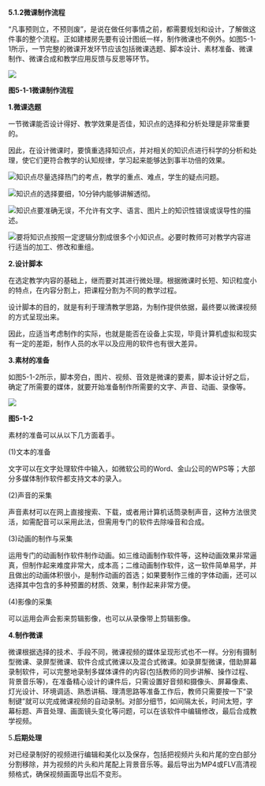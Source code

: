 

**5.1.2微课制作流程**

“凡事预则立，不预则废”，是说在做任何事情之前，都需要规划和设计，了解做这件事的整个流程。正如建楼房先要有设计图纸一样，制作微课也不例外。如图5-1-1所示，一节完整的微课开发环节应该包括微课选题、脚本设计、素材准备、微课制作、微课合成和教学应用反馈与反思等环节。



![](file:///C:\Users\netedi21\AppData\Local\Temp\ksohtml\wps9A21.tmp.png)

**图5-1-1微课制作流程**



**1.微课选题**

一节微课能否设计得好、教学效果是否佳，知识点的选择和分析处理是非常重要的。

因此，在设计微课时，要慎重选择知识点，并对相关的知识点进行科学的分析和处理，使它们更符合教学的认知规律，学习起来能够达到事半功倍的效果。

![](file:///C:\Users\netedi21\AppData\Local\Temp\ksohtml\wps9A22.tmp.png)知识点尽量选择热门的考点，教学的重点、难点，学生的疑点问题。

![](file:///C:\Users\netedi21\AppData\Local\Temp\ksohtml\wps9A42.tmp.png)知识点的选择要细，10分钟内能够讲解透彻。

![](file:///C:\Users\netedi21\AppData\Local\Temp\ksohtml\wps9A43.tmp.png)知识点要准确无误，不允许有文字、语言、图片上的知识性错误或误导性的描述。

![](file:///C:\Users\netedi21\AppData\Local\Temp\ksohtml\wps9A44.tmp.png)要将知识点按照一定逻辑分割成很多个小知识点。必要时教师可对教学内容进行适当的加工、修改和重组。

**2.设计脚本**

在选定教学内容的基础上，继而要对其进行微处理。根据微课时长短、知识粒度小的特点，在内容分割上，把课程分割为不同的教学过程。

设计脚本的目的，就是有利于理清教学思路，为制作提供依据，最终要以微课视频的方式呈现出来。

因此，应适当考虑制作的实际，也就是能否在设备上实现，毕竟计算机虚拟和现实有一定的差距，制作人员的水平以及应用的软件也有很大差异。

**3.素材的准备**

如图5-1-2所示，脚本旁白，图片、视频、音效是微课的要素，脚本设计好之后，确定了所需要的媒体，就要开始准备制作所需要的文字、声音、动画、录像等。

![](file:///C:\Users\netedi21\AppData\Local\Temp\ksohtml\wps9A45.tmp.png)

**图5-1-2**



素材的准备可以从以下几方面着手。

\(1\)文本的准备

文字可以在文字处理软件中输入，如微软公司的Word、金山公司的WPS等；大部分多媒体制作软件都支持文本的录入。

\(2\)声音的采集

声音素材可以在网上直接搜索、下载，或者用计算机话筒录制声音，这种方法很灵活，如需配音可以采用此法，但需用专门的软件去除噪音和合成。

\(3\)动画的制作与采集

运用专门的动画制作软件制作动画。如三维动画制作软件等，这种动画效果非常逼真，但制作起来难度非常大，成本高；二维动画制作软件，这一软件简单易学，并且做出的动画体积很小，是制作动画的首选；如果要制作三维的字体动画，还可以选择其中包含的多种预置的材质、效果，制作起来非常方便。

\(4\)影像的采集

可以运用会声会影来剪辑影像，也可以从录像带上剪辑影像。

**4.制作微课**

微课根据选择的技术、手段不同，微课视频的媒体呈现形式也不一样。分别有摄制型微课、录屏型微课、软件合成式微课以及混合式微课。如录屏型微课，借助屏幕录制软件，可以完整地录制多媒体课件的内容\(包括教师的同步讲解、操作过程、背景音乐等\)，在准备精心设计的课件后，只需设置好音频和摄像头、屏幕像素、灯光设计、环境调适、熟悉讲稿、理清思路等准备工作后，教师只需要按一下“录制键”就可以完成微课视频的自动录制。对部分细节，如间隔太长，时间太短，字幕标题、声音处理、画面镜头变化等问题，可以在该软件中编辑修改，最后合成教学视频。

5.**后期处理**

对已经录制好的视频进行编辑和美化以及保存，包括把视频片头和片尾的空白部分分割移除，并为视频的片头和片尾配上背景音乐等。最后导出为MP4或FLV高清视频格式，确保视频画面导出后不变形。



